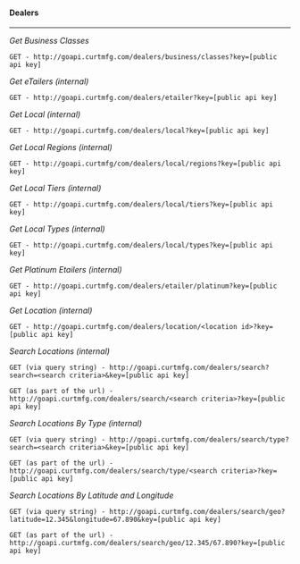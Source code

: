 #### Dealers

---
*Get Business Classes*

	GET - http://goapi.curtmfg.com/dealers/business/classes?key=[public api key]

*Get eTailers (internal)*

	GET - http://goapi.curtmfg.com/dealers/etailer?key=[public api key]

*Get Local (internal)*

	GET - http://goapi.curtmfg.com/dealers/local?key=[public api key]

*Get Local Regions (internal)*

	GET - http://goapi.curtmfg/com/dealers/local/regions?key=[public api key]

*Get Local Tiers (internal)*

	GET - http://goapi.curtmfg.com/dealers/local/tiers?key=[public api key]

*Get Local Types (internal)*

	GET - http://goapi.curtmfg.com/dealers/local/types?key=[public api key]

*Get Platinum Etailers (internal)*
	
	GET - http://goapi.curtmfg.com/dealers/etailer/platinum?key=[public api key]

*Get Location (internal)*

	GET - http://goapi.curtmfg.com/dealers/location/<location id>?key=[public api key]

*Search Locations (internal)*

	GET (via query string) - http://goapi.curtmfg.com/dealers/search?search=<search criteria>&key=[public api key]

	GET (as part of the url) - http://goapi.curtmfg.com/dealers/search/<search criteria>?key=[public api key]

*Search Locations By Type (internal)*

	GET (via query string) - http://goapi.curtmfg.com/dealers/search/type?search=<search criteria>&key=[public api key]

	GET (as part of the url) - http://goapi.curtmfg.com/dealers/search/type/<search criteria>?key=[public api key]

*Search Locations By Latitude and Longitude*

	GET (via query string) - http://goapi.curtmfg.com/dealers/search/geo?latitude=12.345&longitude=67.890&key=[public api key]

	GET (as part of the url) - http://goapi.curtmfg.com/dealers/search/geo/12.345/67.890?key=[public api key]